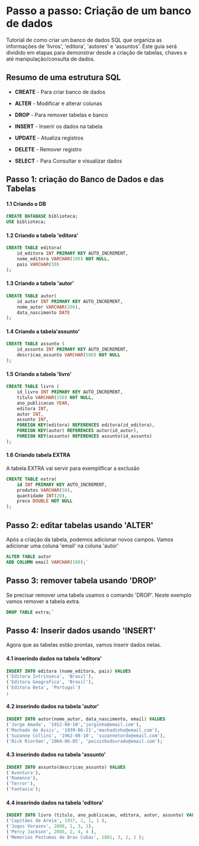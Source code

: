 
# Passo a passo: Criação de um banco de dados

Tutorial de como criar um banco de dados SQL que organiza as informações de 'livros', 'editora', 'autores' e 'assuntos'. Este guia será dividido em etapas para demonstrar desde a criação de tabelas, chaves e até manipulação/consulta de dados.

## Resumo de uma estrutura SQL
* __CREATE__ - Para criar banco de dados

* __ALTER__ - Modificar e alterar colunas

* __DROP__ - Para remover tabelas e banco

* __INSERT__ - Inserir  os dados na tabela

* __UPDATE__ - Atualiza registros

* __DELETE__ - Remover registro

* __SELECT__ - Para Consultar e visualizar dados

## Passo 1: criação do Banco de Dados e das Tabelas
#### 1.1 Criando o DB
```SQL
CREATE DATABASE biblioteca;
USE biblioteca;
```

#### 1.2 Criando a tabela 'editora'
```SQL
CREATE TABLE editora(
    id_editora INT PRIMARY KEY AUTO_INCREMENT,
    nome_editora VARCHAR(100) NOT NULL,
    pais VARCHAR(50)
);
```

#### 1.3 Criando a tabela 'autor'
```SQL
CREATE TABLE autor(
    id_autor INT PRIMARY KEY AUTO_INCREMENT,
    nome_autor VARCHAR(200),
    data_nascimento DATE
);
```

#### 1.4 Criando a tabela'assunto'
```SQL
CREATE TABLE assunto (
    id_assunto INT PRIMARY KEY AUTO_INCREMENT,
    descricao_assunto VARCHAR(500) NOT NULL
);
```

#### 1.5 Criando a tabela 'livro'
```SQL
CREATE TABLE livro (
    id_livro INT PRIMARY KEY AUTO_INCREMENT,
    titulo VARCHAR(150) NOT NULL,
    ano_publicacao YEAR,
    editora INT,
    autor INT, 
    assunto INT,
    FOREIGN KEY(editora) REFERENCES editora(id_editora),
    FOREIGN KEY(autor) REFERENCES autor(id_autor),  
    FOREIGN KEY(assunto) REFERENCES assunto(id_assunto)
);
```

#### 1.6 Criando tabela EXTRA
A tabela EXTRA vai servir para exemplificar a exclusão

```SQL
CREATE TABLE extra(
    id INT PRIMARY KEY AUTO_INCREMENT,
    produtos VARCHAR(50),
    quantidade INT(20),
    preco DOUBLE NOT NULL
);
```

## Passo 2: editar tabelas usando 'ALTER'
Após a criação da tabela, podemos adicionar novos campos. Vamos adicionar uma coluna 'email' na coluna 'autor'

```SQL
ALTER TABLE autor
ADD COLUMN email VARCHAR(100);`
```
## Passo 3: remover tabela usando 'DROP'
Se precisar remover uma tabela usamos o comando 'DROP'.
Neste exemplo vamos remover a tabela extra.

```SQL
DROP TABLE extra;`
```

## Passo 4: Inserir dados usando 'INSERT'
Agora que as tabelas estão prontas, vamos inserir dados nelas.

#### 4.1 inserindo dados na tabela 'editora'
```SQL
INSERT INTO editora (nome_editora, pais) VALUES
('Editora Intrinseca', 'Brasil'),
('Editora Geografica', 'Brasil'),
('Editora Beta', 'Portugal')
;
```

#### 4.2 inserindo dados na tabela 'autor'
```SQL
INSERT INTO autor(nome_autor, data_nascimento, email) VALUES
('Jorge Amado', '1912-08-10','jorginho@email.com'),
('Machado de Assis', '1939-06-21','machadinho@email.com'),
('Suzanne Collins', '1962-08-10', 'suzannetordo@email.com'),
('Rick Riordan','1964-06-05', 'peixinhodourado@email.com');
```
#### 4.3 inserindo dados na tabela 'assunto'
```SQL
INSERT INTO assunto(descricao_assunto) VALUES
('Aventura'),
('Romance'),
('Terror'),
('Fantasia');
```

#### 4.4 inserindo dados na tabela 'editora'
```SQL
INSERT INTO livro (titulo, ano_publicacao, editora, autor, assunto) VALUES
('Capitães de Areia', 1937, 2, 1, 1 ),
('Jogos Vorazes', 2008, 1, 3, 1),
('Percy Jackson', 2005, 2, 4, 4 ),
('Memorias Postumas de Bras Cubas', 1881, 3, 2, 2 );
```